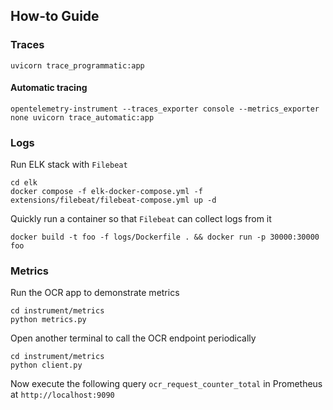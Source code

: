 ## How-to Guide

### Traces

```shell
uvicorn trace_programmatic:app
```

#### Automatic tracing

```shell
opentelemetry-instrument --traces_exporter console --metrics_exporter none uvicorn trace_automatic:app
```

### Logs

Run ELK stack with `Filebeat`
```shell
cd elk
docker compose -f elk-docker-compose.yml -f extensions/filebeat/filebeat-compose.yml up -d
```

Quickly run a container so that `Filebeat` can collect logs from it
```shell
docker build -t foo -f logs/Dockerfile . && docker run -p 30000:30000 foo
```

### Metrics
Run the OCR app to demonstrate metrics
```shell
cd instrument/metrics
python metrics.py
```

Open another terminal to call the OCR endpoint periodically
```shell
cd instrument/metrics
python client.py
```

Now execute the following query `ocr_request_counter_total` in Prometheus at `http://localhost:9090`
